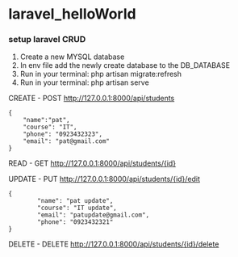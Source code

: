 # laravel_helloWorld
### setup laravel CRUD
1. Create a new MYSQL database 
2. In env file add the newly create database to the DB_DATABASE
3. Run in your terminal: php artisan migrate:refresh
4. Run in your terminal: php artisan serve

CREATE - POST
http://127.0.0.1:8000/api/students
```
{
    "name":"pat",
    "course": "IT",
    "phone": "0923432323",
    "email": "pat@gmail.com"
}
```

READ - GET
http://127.0.0.1:8000/api/students/{id}

UPDATE - PUT
http://127.0.0.1:8000/api/students/{id}/edit
```
{
        "name": "pat update",
        "course": "IT update",
        "email": "patupdate@gmail.com",
        "phone": "0923432321"
}
```

DELETE - DELETE
http://127.0.0.1:8000/api/students/{id}/delete
